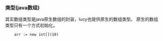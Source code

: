 ### **类型(java数组)**
其实数组类型是java原生数组的封装，lucy也提供原生的数组类型。
原生的数组类型只有一个方式初始化。
~~~
    arr := new int[](10)

~~~
